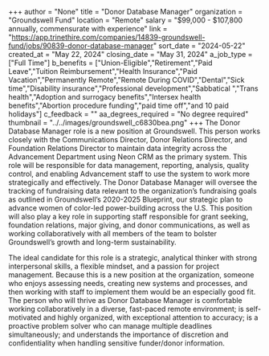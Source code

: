 +++
author = "None"
title = "Donor Database Manager"
organization = "Groundswell Fund"
location = "Remote"
salary = "$99,000 - $107,800 annually, commensurate with experience"
link = "https://app.trinethire.com/companies/14839-groundswell-fund/jobs/90839-donor-database-manager"
sort_date = "2024-05-22"
created_at = "May 22, 2024"
closing_date = "May 31, 2024"
a_job_type = ["Full Time"]
b_benefits = ["Union-Eligible","Retirement","Paid Leave","Tuition Reimbursement","Health Insurance","Paid Vacation","Permanently Remote","Remote During COVID","Dental","Sick time","Disability insurance","Professional development","Sabbatical ","Trans health","Adoption and surrogacy benefits","Intersex health benefits","Abortion procedure funding","paid time off","and 10 paid holidays"]
c_feedback = ""
aa_degrees_required = "No degree required"
thumbnail = "../../images/groundswell_c6830bea.png"
+++
The Donor Database Manager role is a new position at Groundswell. This person works closely with the Communications Director, Donor Relations Director, and Foundation Relations Director to maintain data integrity across the Advancement Department using Neon CRM as the primary system. This role will be responsible for data management, reporting, analysis, quality control, and enabling Advancement staff to use the system to work more strategically and effectively. The Donor Database Manager will oversee the tracking of fundraising data relevant to the organization’s fundraising goals as outlined in Groundswell’s 2020-2025 Blueprint, our strategic plan to advance women of color-led power-building across the U.S. This position will also play a key role in supporting staff responsible for grant seeking, foundation relations, major giving, and donor communications, as well as working collaboratively with all members of the team to bolster Groundswell’s growth and long-term sustainability. 

The ideal candidate for this role is a strategic, analytical thinker with strong interpersonal skills, a flexible mindset, and a passion for project management. Because this is a new position at the organization, someone who enjoys assessing needs, creating new systems and processes, and then working with staff to implement them would be an especially good fit. The person who will thrive as Donor Database Manager is comfortable working collaboratively in a diverse, fast-paced remote environment; is self-motivated and highly organized, with exceptional attention to accuracy; is a proactive problem solver who can manage multiple deadlines simultaneously; and understands the importance of discretion and confidentiality when handling sensitive funder/donor information. 
